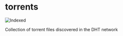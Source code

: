 torrents 
========
![Indexed](https://img.shields.io/badge/indexed-148996-blue)

Collection of torrent files discovered in the DHT network
